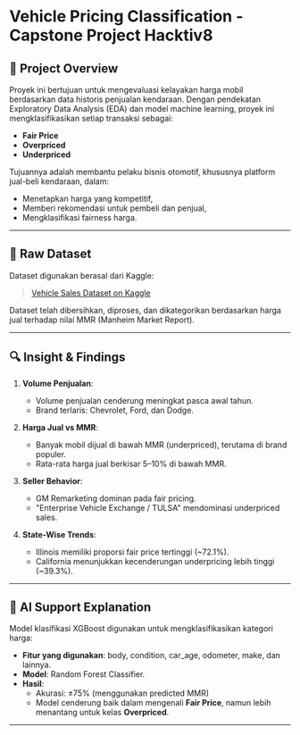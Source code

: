 # Vehicle Pricing Classification - Capstone Project Hacktiv8

## 📌 Project Overview

Proyek ini bertujuan untuk mengevaluasi kelayakan harga mobil berdasarkan data historis penjualan kendaraan. Dengan pendekatan Exploratory Data Analysis (EDA) dan model machine learning, proyek ini mengklasifikasikan setiap transaksi sebagai:
- **Fair Price**
- **Overpriced**
- **Underpriced**

Tujuannya adalah membantu pelaku bisnis otomotif, khususnya platform jual-beli kendaraan, dalam:
- Menetapkan harga yang kompetitif,
- Memberi rekomendasi untuk pembeli dan penjual,
- Mengklasifikasi fairness harga.

---

## 🧾 Raw Dataset

Dataset digunakan berasal dari Kaggle:
> [Vehicle Sales Dataset on Kaggle](https://www.kaggle.com/datasets/austinreese/craigslist-carstrucks-data)

Dataset telah dibersihkan, diproses, dan dikategorikan berdasarkan harga jual terhadap nilai MMR (Manheim Market Report).

---

## 🔍 Insight & Findings

1. **Volume Penjualan**:
   - Volume penjualan cenderung meningkat pasca awal tahun.
   - Brand terlaris: Chevrolet, Ford, dan Dodge.
  
2. **Harga Jual vs MMR**:
   - Banyak mobil dijual di bawah MMR (underpriced), terutama di brand populer.
   - Rata-rata harga jual berkisar 5–10% di bawah MMR.

3. **Seller Behavior**:
   - GM Remarketing dominan pada fair pricing.
   - "Enterprise Vehicle Exchange / TULSA" mendominasi underpriced sales.

4. **State-Wise Trends**:
   - Illinois memiliki proporsi fair price tertinggi (~72.1%).
   - California menunjukkan kecenderungan underpricing lebih tinggi (~39.3%).

---

## 🤖 AI Support Explanation

Model klasifikasi XGBoost digunakan untuk mengklasifikasikan kategori harga:
- **Fitur yang digunakan**: body, condition, car_age, odometer, make, dan lainnya.
- **Model**: Random Forest Classifier.
- **Hasil**:
  - Akurasi: ±75% (menggunakan predicted MMR)
  - Model cenderung baik dalam mengenali **Fair Price**, namun lebih menantang untuk kelas **Overpriced**.

---
